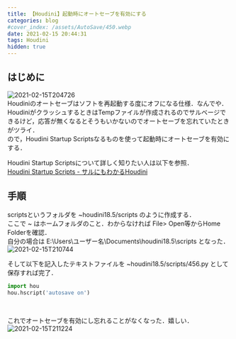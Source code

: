 ```yaml
---
title: 【Houdini】起動時にオートセーブを有効にする
categories: blog
#cover_index: /assets/AutoSave/450.webp
date: 2021-02-15 20:44:31
tags: Houdini
hidden: true
---
```

## はじめに
![2021-02-15T204726](2021-02-15T204726.png)  
Houdiniのオートセーブはソフトを再起動する度にオフになる仕様．なんでや．  
HoudiniがクラッシュするときはTempファイルが作成されるのでサルベージできるけど，応答が無くなるとそうもいかないのでオートセーブを忘れていたときがツライ．  
ので，Houdini Startup Scriptsなるものを使って起動時にオートセーブを有効にする．

Houdini Startup Scriptsについて詳しく知りたい人は以下を参照．  
[Houdini Startup Scripts - サルにもわかるHoudini](http://ikatnek.blogspot.com/p/houdini-startup-scripts.html)



## 手順

scriptsというフォルダを ~houdini18.5/scripts のように作成する．  
ここで ~ はホームフォルダのこと．わからなければ File> Open等からHome Folderを確認．  
自分の場合は E:\Users\ユーザー名\Documents\houdini18.5\scripts となった．  
![2021-02-15T210744](2021-02-15T210744.png)  

そして以下を記入したテキストファイルを ~houdini18.5/scripts/456.py として保存すれば完了．
```python
import hou
hou.hscript('autosave on')
```
<br>


これでオートセーブを有効にし忘れることがなくなった．嬉しい．  
![2021-02-15T211224](2021-02-15T211224.png)